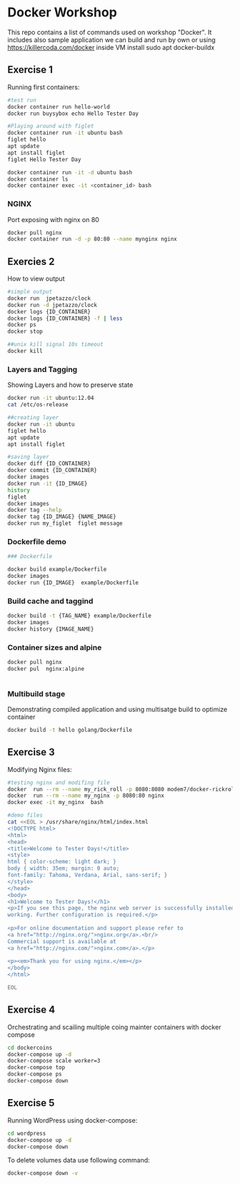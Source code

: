 # Docker Workshop 

This repo contains a list of commands used on workshop "Docker". It includes also sample application we can build and run by own or using https://killercoda.com/docker inside VM install sudo apt 	docker-buildx


## Exercise 1

Running first containers:

```sh
#test run
docker container run hello-world
docker run buysybox echo Hello Tester Day

#Playing around with figlet
docker container run -it ubuntu bash
figlet hello
apt update
apt install figlet     
figlet Hello Tester Day

docker container run -it -d ubuntu bash
docker container ls
docker container exec -it <container_id> bash
```


### NGINX

Port exposing with nginx on 80
```sh
docker pull nginx
docker container run -d -p 80:80 --name mynginx nginx
```


## Exercies 2 

How to view output

```sh
#simple output
docker run  jpetazzo/clock          
docker run -d jpetazzo/clock        
docker logs {ID_CONTAINER}          
docker logs {ID_CONTAINER} -f | less
docker ps                           
docker stop                         

##unix kill signal 10s timeout      
docker kill                         
```

### Layers and Tagging
Showing Layers and how to preserve state

```sh 
docker run -it ubuntu:12.04           
cat /etc/os-release                   

##creating layer                               
docker run -it ubuntu                 
figlet hello                          
apt update                            
apt install figlet                    

#saving layer
docker diff {ID_CONTAINER}            
docker commit {ID_CONTAINER}          
docker images                         
docker run -it {ID_IMAGE}             
history                               
figlet                                
docker images                         
docker tag --help                     
docker tag {ID_IMAGE} {NAME_IMAGE}    
docker run my_figlet  figlet message  
```

### Dockerfile demo


```sh
### Dockerfile                                                                     

docker build example/Dockerfile
docker images                                                                   
docker run {ID_IMAGE}  example/Dockerfile
```
                                                                                
### Build cache and taggind                                                       
```sh
docker build -t {TAG_NAME} example/Dockerfile
docker images                                                                   
docker history {IMAGE_NAME}                                                     
```

### Container sizes and alpine                                                    

```sh
docker pull nginx                                                               
docker pul  nginx:alpine                                                        
                                                                                
```

### Multibuild stage

Demonstrating compiled application and using multisatge build to optimize container

```sh
docker build -t hello golang/Dockerfile
```

## Exercise 3

Modifying Nginx files:

```sh
#testing nginx and modifing file
docker  run --rm --name my_rick_roll -p 8080:8080 modem7/docker-rickroll:latest 
docker  run --rm --name my_nginx -p 8080:80 nginx                               
docker exec -it my_nginx  bash                                                  

#demo files
cat <<EOL > /usr/share/nginx/html/index.html                                      
<!DOCTYPE html>                                                                   
<html>                                                                            
<head>                                                                            
<title>Welcome to Tester Days!</title>                                            
<style>                                                                           
html { color-scheme: light dark; }                                                
body { width: 35em; margin: 0 auto;                                               
font-family: Tahoma, Verdana, Arial, sans-serif; }                                
</style>                                                                          
</head>                                                                           
<body>                                                                            
<h1>Welcome to Tester Days!</h1>                                                  
<p>If you see this page, the nginx web server is successfully installed and       
working. Further configuration is required.</p>                                   
                                                                                  
<p>For online documentation and support please refer to                           
<a href="http://nginx.org/">nginx.org</a>.<br/>                                   
Commercial support is available at                                                
<a href="http://nginx.com/">nginx.com</a>.</p>                                    
                                                                                  
<p><em>Thank you for using nginx.</em></p>                                        
</body>                                                                           
</html>                                                                           

EOL
```

## Exercise 4

Orchestrating and scailing  multiple coing mainter containers with docker compose 

```sh
cd dockercoins 
docker-compose up -d
docker-compose scale worker=3
docker-compose top 
docker-compose ps  
docker-compose down
```


## Exercise 5

Running WordPress using docker-compose:

```sh
cd wordpress
docker-compose up -d
docker-compose down
```

To delete volumes data use following command:
```sh
docker-compose down -v
